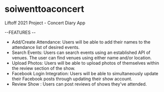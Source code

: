 # soiwenttoaconcert
Liftoff 2021 Project - Concert Diary App

--FEATURES --
- Add/Create Attendance: Users will be able to add their names to the attendance list of desired events.
- Search Events: Users can search events using an established API of venues. The user can find venues using either name and/or location.
- Upload Photos: Users will be able to upload photos of themselves within the review section of the show.
- Facebook Login Integration: Users will be able to simultaneously update their Facebook posts through updating their show account.
- Review Show : Users can post reviews of shows they've attended. 
